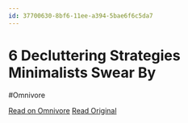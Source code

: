 ```yaml
---
id: 37700630-8bf6-11ee-a394-5bae6f6c5da7
---
```


# 6 Decluttering Strategies Minimalists Swear By
#Omnivore

[Read on Omnivore](https://omnivore.app/me/6-decluttering-strategies-minimalists-swear-by-18c091e0022)
[Read Original](http://getpocket.com/explore/item/6-decluttering-strategies-minimalists-swear-by)

